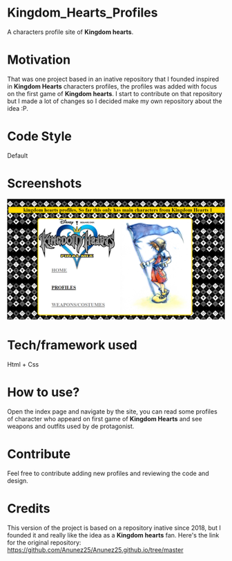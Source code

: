 # Kingdom_Hearts_Profiles
A characters profile site of <b>Kingdom hearts</b>.

# Motivation
That was one project based in an inative repository that I founded inspired in <b>Kingdom Hearts</b> characters profiles, the profiles was added with focus on the first game of <b>Kingdom hearts</b>.
I start to contribute on that repository but I made a lot of changes so I decided make my own repository about the idea :P.

# Code Style
Default

# Screenshots
![Home page](/screenshots/main.png)

# Tech/framework used
Html + Css

# How to use?
Open the index page and navigate by the site, you can read some profiles of character who appeard on first game of <b>Kingdom Hearts</b> and see weapons and outfits used by de protagonist.

# Contribute
Feel free to contribute adding new profiles and reviewing the code and design.

# Credits
This version of the project is based on a repository inative since 2018, but I founded it and really like the idea as a <b>Kingdom hearts</b> fan.
Here's the link for the original repository: https://github.com/Anunez25/Anunez25.github.io/tree/master